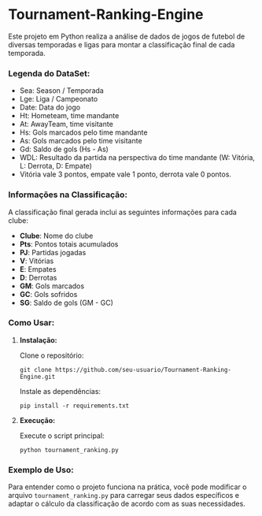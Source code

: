# Tournament-Ranking-Engine

Este projeto em Python realiza a análise de dados de jogos de futebol de diversas temporadas e ligas para montar a classificação final de cada temporada.

### Legenda do DataSet:

- Sea: Season / Temporada
- Lge: Liga / Campeonato
- Date: Data do jogo
- Ht: Hometeam, time mandante
- At: AwayTeam, time visitante
- Hs: Gols marcados pelo time mandante
- As: Gols marcados pelo time visitante
- Gd: Saldo de gols (Hs - As)
- WDL: Resultado da partida na perspectiva do time mandante (W: Vitória, L: Derrota, D: Empate)
- Vitória vale 3 pontos, empate vale 1 ponto, derrota vale 0 pontos.

### Informações na Classificação:

A classificação final gerada inclui as seguintes informações para cada clube:

- **Clube**: Nome do clube
- **Pts**: Pontos totais acumulados
- **PJ**: Partidas jogadas
- **V**: Vitórias
- **E**: Empates
- **D**: Derrotas
- **GM**: Gols marcados
- **GC**: Gols sofridos
- **SG**: Saldo de gols (GM - GC)

### Como Usar:

1. **Instalação:**

   Clone o repositório:

   ```
   git clone https://github.com/seu-usuario/Tournament-Ranking-Engine.git
   ```
   
   Instale as dependências:

   ```
   pip install -r requirements.txt
   ```
   
2. **Execução:**

   Execute o script principal:

   ```
   python tournament_ranking.py
   ```
   

### Exemplo de Uso:

Para entender como o projeto funciona na prática, você pode modificar o arquivo `tournament_ranking.py` para carregar seus dados específicos e adaptar o cálculo da classificação de acordo com as suas necessidades.